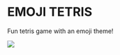 # EMOJI TETRIS
Fun tetris game with an emoji theme!

<img src="https://media.discordapp.net/attachments/933666081057423361/955778411106795530/unknown.png">
